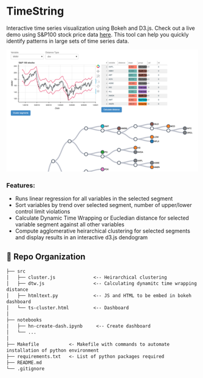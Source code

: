 # TimeString

Interactive time series visualization using Bokeh and D3.js. Check out a live demo using S&P100 stock price data [here](https://hnagib.com/ts-cluster). This tool can help you quickly identify patterns in large sets of time series data.   

![demo](https://github.com/hnagib/timestring/blob/master/img/demo.png)

### Features: 
- Runs linear regression for all variables in the selected segment
- Sort variables by trend over selected segment, number of upper/lower control limit violations
- Calculate Dynamic Time Wrapping or Eucledian distance for selected variable segment against all other variables
- Compute agglomerative heirarchical clustering for selected segments and display results in an interactive d3.js dendogram

:open_file_folder: Repo Organization
--------------------------------

    ├── src                
    │   ├── cluster.js              <-- Heirarchical clustering  
    │   ├── dtw.js                  <-- Calculating dynamitc time wrapping distance
    │   ├── htmltext.py             <-- JS and HTML to be embed in bokeh dashboard
    │   └── ts-cluster.html         <-- Dashboard 
    │
    ├── notebooks          
    │   ├── hn-create-dash.ipynb     <-- Create dashboard        
    │   └── ...            
    │
    ├── Makefile           <- Makefile with commands to automate installation of python environment
    ├── requirements.txt   <- List of python packages required     
    ├── README.md
    └── .gitignore         
